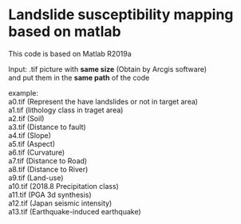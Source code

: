 # Landslide susceptibility mapping based on matlab
This code is based on Matlab R2019a

Input: .tif picture with __same size__ (Obtain by Arcgis software)  
and put them in the __same path__ of the code



example: <br>
a0.tif (Represent the have landslides or not in target area)<br>
a1.tif (lithology class in traget area)<br>
a2.tif (Soil)<br>
a3.tif (Distance to fault)<br>
a4.tif (Slope)<br>
a5.tif (Aspect)<br>
a6.tif (Curvature)<br>
a7.tif (Distance to Road)<br>
a8.tif (Distance to River)<br>
a9.tif (Land-use)<br>
a10.tif (2018.8 Precipitation class)<br>
a11.tif (PGA 3d synthesis)<br>
a12.tif (Japan seismic intensity)<br>
a13.tif (Earthquake-induced earthquake)<br>

